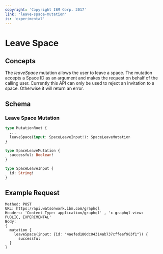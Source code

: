 ```yaml
---
copyright: 'Copyright IBM Corp. 2017'
link: 'leave-space-mutation'
is: 'experimental'
---
```


# Leave Space

## Concepts

The _leaveSpace_ mutation allows the user to leave a space. The mutation accepts a Space ID as an argument and makes the request on behalf of the calling user. Currently this API can only be used to reject an invitation to a space. Otherwise it will return an error.

## Schema

### Leave Space Mutation



```graphql
type MutationRoot {
  ...
  leaveSpace(input: SpaceLeaveInput!): SpaceLeaveMutation
}

type SpaceLeaveMutation {
  successful: Boolean!
}

type SpaceLeaveInput {
  id: String!
}
```

## Example Request

~~~~
Method: POST
URL: https://api.watsonwork.ibm.com/graphql
Headers: 'Content-Type: application/graphql' , 'x-graphql-view: PUBLIC, EXPERIMENTAL'
Body:
{
  mutation {
    leaveSpace(input: {id: "4aefed180dc04314ab737cffeef903f1"}) {
      successful
  }
}
~~~~



